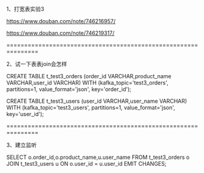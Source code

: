 1、打宽表实验3

https://www.douban.com/note/746216957/

https://www.douban.com/note/746219317/

===============================================================

2、试一下表表join会怎样

CREATE TABLE t_test3_orders (order_id VARCHAR,product_name VARCHAR,user_id VARCHAR)
    WITH (kafka_topic='test3_orders', partitions=1, value_format='json', key='order_id');

CREATE TABLE t_test3_users (user_id VARCHAR,user_name VARCHAR)
    WITH (kafka_topic='test3_users', partitions=1, value_format='json', key='user_id');

===============================================================

3、建立监听

SELECT o.order_id,o.product_name,u.user_name
FROM t_test3_orders o JOIN t_test3_users u ON o.user_id = u.user_id EMIT CHANGES;